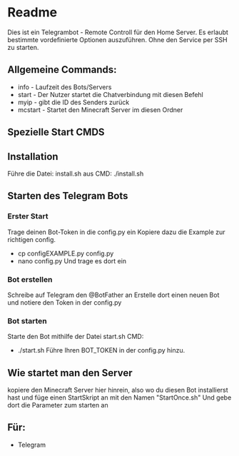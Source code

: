 # Readme
Dies ist ein Telegrambot - Remote Controll für den Home Server.
Es erlaubt bestimmte vordefinierte Optionen auszuführen. Ohne den Service per SSH zu starten.

## Allgemeine Commands:
* info - Laufzeit des Bots/Servers
* start - Der Nutzer startet die Chatverbindung mit diesen Befehl
* myip - gibt die ID des Senders zurück
* mcstart - Startet den Minecraft Server im diesen Ordner

## Spezielle Start CMDS

## Installation
Führe die Datei: install.sh aus
CMD: ./install.sh

## Starten des Telegram Bots
### Erster Start
Trage deinen Bot-Token in die config.py ein
Kopiere dazu die Example zur richtigen config.
* cp configEXAMPLE.py config.py
* nano config.py
Und trage es dort ein

### Bot erstellen
Schreibe auf Telegram den @BotFather an
Erstelle dort einen neuen Bot und notiere den Token in der config.py

### Bot starten
Starte den Bot mithilfe der Datei start.sh
CMD:
* ./start.sh
Führe Ihren BOT_TOKEN in der config.py hinzu.

## Wie startet man den Server
kopiere den Minecraft Server hier hinrein, also wo du diesen Bot installierst hast und füge einen StartSkript an mit den Namen "StartOnce.sh"
Und gebe dort die Parameter zum starten an

## Für:
* Telegram
